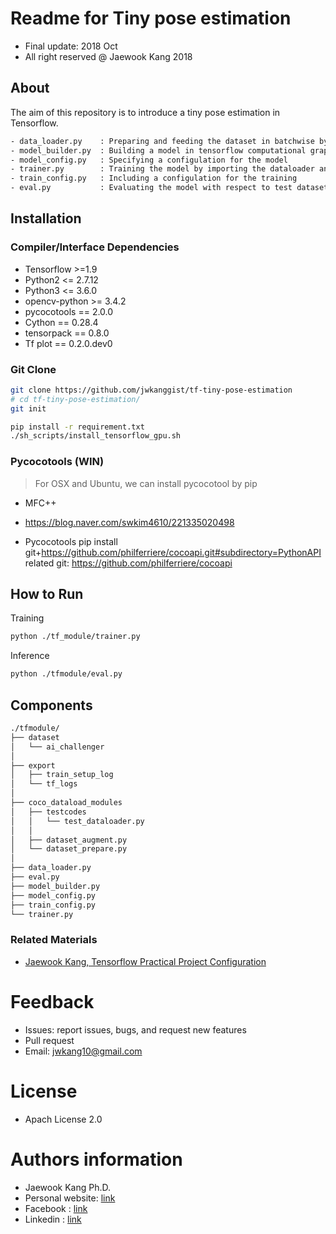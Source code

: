 Readme for  Tiny pose estimation
==================================
- Final update: 2018 Oct 
- All right reserved @ Jaewook Kang 2018


## About
The aim of this repository is to introduce a tiny pose estimation in Tensorflow.


```bash
- data_loader.py    : Preparing and feeding the dataset in batchwise by using tf.data
- model_builder.py  : Building a model in tensorflow computational graph.
- model_config.py   : Specifying a configulation for the model 
- trainer.py        : Training the model by importing the dataloader and the model_builer
- train_config.py   : Including a configulation for the training
- eval.py           : Evaluating the model with respect to test dataset by loading a ckpt

```

## Installation

### Compiler/Interface Dependencies
- Tensorflow >=1.9
- Python2 <= 2.7.12
- Python3 <= 3.6.0
- opencv-python >= 3.4.2
- pycocotools   == 2.0.0
- Cython        == 0.28.4
- tensorpack    == 0.8.0
- Tf plot       == 0.2.0.dev0 



### Git Clone
```bash
git clone https://github.com/jwkanggist/tf-tiny-pose-estimation
# cd tf-tiny-pose-estimation/
git init

pip install -r requirement.txt
./sh_scripts/install_tensorflow_gpu.sh
```


### Pycocotools (WIN)
> For OSX and Ubuntu, we can install pycocotool by pip


* MFC++
- https://blog.naver.com/swkim4610/221335020498
 
* Pycocotools
pip install git+https://github.com/philferriere/cocoapi.git#subdirectory=PythonAPI
related git: https://github.com/philferriere/cocoapi




## How to Run
Training
```bash
python ./tf_module/trainer.py
```

Inference
```bash
python ./tfmodule/eval.py
```

## Components

```bash
./tfmodule/
├── dataset
│   └── ai_challenger
│
├── export
│   ├── train_setup_log
│   └── tf_logs
│
├── coco_dataload_modules
│   ├── testcodes
│   │   └── test_dataloader.py
│   │
│   ├── dataset_augment.py
│   └── dataset_prepare.py
│
├── data_loader.py
├── eval.py
├── model_builder.py
├── model_config.py
├── train_config.py
└── trainer.py
```


### Related Materials
- [Jaewook Kang, Tensorflow Practical Project Configuration](https://docs.google.com/presentation/d/1zyubZQKQ3tQvQppp_7ljPnWXwCNmf3UDMQhP2GBn7ng/edit#slide=id.p1)


# Feedback 
- Issues: report issues, bugs, and request new features
- Pull request
- Email: jwkang10@gmail.com

# License
- Apach License 2.0


# Authors information 
- Jaewook Kang Ph.D.
- Personal website: [link](https://sites.google.com/site/jwkang10/)
- Facebook : [link](https://www.facebook.com/jwkkang)
- Linkedin : [link](https://www.linkedin.com/in/jaewook-kang-3a4217b9/)


